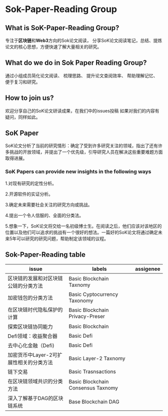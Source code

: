 # Sok-Paper-Reading Group
## What is SoK-Paper-Reading Group?
专注于**区块链**和**Web3**方向的Sok论文阅读，
分享SoK论文阅读笔记，总结、提炼论文的核心思想，方便快速了解大量相关的研究。

## What do we do in Sok Paper Reading Group?

通过小组成员简化论文阅读、
梳理思路、
提升论文查阅效率、
帮助理解记忆、
便于复习和研究。

## How to join us?
欢迎分享自己的SoK论文研读成果，在我们中的issues投稿
如果对我们的内容有疑问，同样如此。




## SoK Paper
SoK论文分析了当前的研究情形：确定了受到许多研究关注的领域，指出了还有许多挑战的开放领域，并提出了一个优先级，引导研究人员在解决这些重要难题方面取得进展。


### SoK Papers can provide new insights in the following ways
1.对现有研究的定性分析。

2.开源软件的实证分析。

3.确定未来需要社会关注的研究方向或挑战。

4.提出一个令人信服的、全面的分类法。

5.想象一下，SoK论文将交给一名初级博士生。在阅读之后，他们应该对该地区的位置以及他们可以追求的挑战有一个很好的想法。一篇好的SoK论文将通过确定未来5年可以研究的研究问题，帮助制定该领域的议程。













## Sok-Paper-Reading table
| issue     | labels   |assigenee |
| --------  | -------  | ------  |        
| 区块链的发展和对区块链公链的分类方法         |  Basic Blockchain Taxnomy         |         |
| 加密钱包的分类方法         | Basic Cyptocurrency Taxonomy          |         |
| 在区块链时代隐私保护的计算      |  Basic Blockchain Privacy-Preser        |        |
| 探索区块链协同能力    |  Basic Blockchain        |        |
| Defi领域：收益聚合器     |  Basic Defi        |        |
| 去中心化金融（Defi)     |  Basic Defi        |        |
| 加密货币中Layer-2可扩展性相关的分类方法      |  Basic Layer-2 Taxnomy       |        |
| 链下交易      |  Basic Trasnsactions        |        |
| 在区块链领域共识的分类方法      |  Basic Blockchain Consensus Taxnomy        |        |
| 深入了解基于DAG的区块链系统      |  Base Blockchain DAG        |        |

